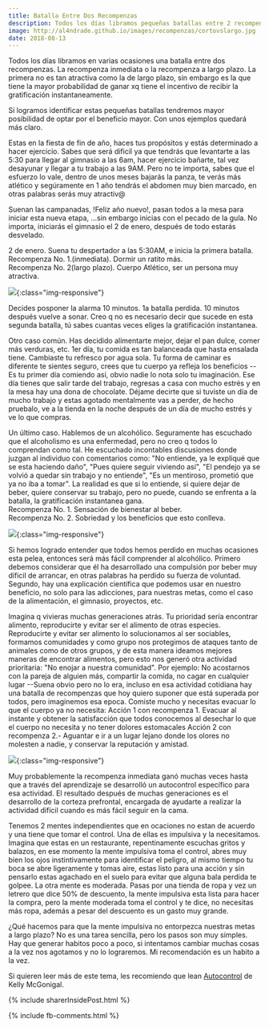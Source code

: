 ```yaml
---
title: Batalla Entre Dos Recompenzas
description: Todos los días libramos pequeñas batallas entre 2 recompenzas una con resultado inmediato y otra a largo plazo. ¿Cuál eliges constantemente? 
image: http://al4ndrade.github.io/images/recompenzas/cortovslargo.jpg
date: 2018-08-13
---
```


Todos los días libramos en varias ocasiones una batalla entre dos recompenzas. La recompenza inmediata o la recompenza a largo plazo. La primera no es tan atractiva como la de largo plazo, sin embargo es la que tiene la mayor probabilidad de ganar xq tiene el incentivo de recibir la gratificación instantaneamente.

Si logramos identificar estas pequeñas batallas tendremos mayor posibilidad de optar por el beneficio mayor. Con unos ejemplos quedará más claro.

Estas en la fiesta de fin de año, haces tus propósitos y estás determinado a hacer ejercicio. Sabes que será dificil ya que tendrás que levantarte a las 5:30 para llegar al gimnasio a las 6am, hacer ejercicio bañarte, tal vez desayunar y llegar a tu trabajo a las 9AM. Pero no te importa, sabes que el esfuerzo lo vale, dentro de unos meses bajarás la panza,  te verás más atlético y segúramente en 1 año tendrás el abdomen muy bien marcado, en otras palabras serás muy atractiv@

Suenan las campanadas, !Feliz año nuevo!, pasan todos a la mesa para iniciar esta nueva etapa, ...sin embargo inicias con el pecado de la gula. No importa, iniciarás el gimnasio el 2 de enero, después de todo estarás desvelado. 

2 de enero. Suena tu despertador a las 5:30AM, e inicia la primera batalla. 
<br>Recompenza No. 1.(inmediata). Dormir un ratito más.
<br>Recompenza No. 2(largo plazo). Cuerpo Atlético, ser un persona muy atractiva.

![]({{site.baseurl}}/images/recompenzas/wakeup.jpg){:class="img-responsive"}

Decides posponer la alarma 10 minutos. 1a batalla perdida.
10 minutos después vuelve a sonar. Creo q no es necesario decir que sucede en esta segunda batalla, tú sabes cuantas veces eliges la gratificación instantanea.

Otro caso común. Has decidido alimentarte mejor, dejar el pan dulce, comer más verduras, etc.
1er día, tu comida es tan balanceada que hasta ensalada tiene. Cambiaste tu refresco por agua sola. Tu forma de caminar es diferente te sientes seguro, crees que tu cuerpo ya refleja los beneficios -- Es tu primer día comiendo así, obvio nadie lo nota solo tu imaginación. Ese día tienes que salir tarde del trabajo, regresas a casa con mucho estrés y en la mesa hay una dona de chocolate. Déjame decirte que si tuviste un día de mucho trabajo y estas agotado mentalmente vas a perder, de hecho pruebalo, ve a la tienda en la noche después de un día de mucho estrés y ve lo que compras.

Un último caso. Hablemos de un alcohólico. Seguramente has escuchado que el alcoholismo es una enfermedad, pero no creo q todos lo comprendan como tal. He escuchado incontables discusiones donde juzgan al individuo con comentarios como: "No entiende, ya le expliqué que se esta haciendo daño", "Pues quiere seguir viviendo así", "El pendejo ya se volvió a quedar sin trabajo y no entiende", "Es un mentiroso, prometió que ya no iba a tomar". La realidad es que si lo entiende, si quiere dejar de beber, quiere conservar su trabajo, pero no puede, cuando se enfrenta a la batalla, la gratificación instantanea gana. 
<br>Recompenza No. 1. Sensación de bienestar al beber.
<br>Recompenza No. 2. Sobriedad y los beneficios que esto conlleva. 

![]({{site.baseurl}}/images/recompenzas/alcoholic.jpg){:class="img-responsive"}

Si hemos logrado entender que todos hemos perdido en muchas ocasiones esta pelea, entonces será más fácil comprender al alcohólico. Primero debemos considerar que él ha desarrollado una compulsión por beber muy dificil de arrancar, en otras palabras ha perdido su fuerza de voluntad. Segundo, hay una explicación científica que podemos usar en nuestro beneficio, no solo para las adicciones, para nuestras metas, como el caso de la alimentación, el gimnasio, proyectos, etc.

Imagina q vivieras muchas generaciones atrás. Tu prioridad sería encontrar alimento, reproducirte y evitar ser el alimento de otras especies. Reproducirte y evitar ser alimento lo solucionamos al ser sociables, formamos comunidades y como grupo nos protegimos de ataques tanto de animales como de otros grupos, y de esta manera ideamos mejores maneras de encontrar alimentos, pero esto nos generó otra actividad prioritaria: "No enojar a nuestra comunidad". Por ejemplo: No acostarnos con la pareja de alguien más, compartir la comida, no cagar en cualquier lugar --Suena obvio pero no lo era, incluso en esa actividad cotidiana hay una batalla de recompenzas que hoy quiero suponer que está superada por todos, pero imaginemos esa epoca. Comiste mucho y necesitas evacuar lo que el cuerpo ya no necesita:
Acción 1 con recompenza 1. Evacuar al instante y obtener la satisfacción que todos conocemos al desechar lo que el cuerpo no necesita y no tener dolores estomacales
Acción 2 con recompenza 2.- Aguantar e ir a un lugar lejano donde los olores no molesten a nadie, y conservar la reputación y amistad.

![]({{site.baseurl}}/images/recompenzas/wolfvshuman.jpg){:class="img-responsive"}

Muy probablemente la recompenza inmediata ganó muchas veces hasta que a través del aprendizaje se desarrolló un autocontrol específico para esa actividad. El resultado después de muchas generaciones es el desarrollo de la corteza prefrontal, encargada de ayudarte a realizar la actividad difícil cuando es más fácil seguir en la cama.

Tenemos 2 mentes independientes que en ocaciones no estan de acuerdo y una tiene que tomar el control.  Una de ellas es impulsiva y la necesitamos. Imagina que estas en un restaurante, repentinamente escuchas gritos y balazos, en ese momento la mente impulsiva toma el control, abres muy bien los ojos instintivamente para identificar el peligro, al mismo tiempo tu boca se abre ligeramente y tomas aire, estas listo para una acción y sin pensarlo estas agachado en el suelo para evitar que alguna bala perdida te golpee. La otra mente es moderada. Pasas por una tienda de ropa y vez un letrero que dice 50% de descuento, la mente impulsiva esta lista para hacer la compra, pero la mente moderada toma el control y te dice, no necesitas más ropa, además a pesar del descuento es un gasto muy grande. 

¿Qué hacemos para que la mente impulsiva no entorpezca nuestras metas a largo plazo?
No es una tarea sencilla, pero los pasos son muy simples. Hay que generar habitos poco a poco, si intentamos cambiar muchas cosas a la vez nos agotamos y no lo lograremos. Mi recomendación es un habito a la vez.


Si quieren leer más de este tema, les recomiendo que lean <a href="https://www.amazon.com.mx/Autocontrol-Kelly-McGonigal-PH-D/dp/8415870922/ref=sr_1_2?ie=UTF8&qid=1534121043&sr=8-2&keywords=the+willpower+instinct" target="_blank">Autocontrol</a> de Kelly McGonigal. 

{% include sharerInsidePost.html %}

{% include fb-comments.html %}


